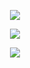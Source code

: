<p align="center">  <img src="https://readme-typing-svg.demolab.com/?lines=...;My+baby,+my+baby;You're+my+baby;Say+it+to+me;Baby;My+baby;Tell+your+baby+that+I'm+your+baby;I+bet+on+losing+dogs;I+know+they're+losing+and+I+pay+for+my+place+by+the+ring;Where+I'll+be+looking+in+their+eyes+when+they're+down;I'll+be+there+on+their+side,+I'm+losing+by+their+side;Will+you+let+me,+baby,+lose+on+losing+dogs?;I+know+they're+losing+and+I+pay+for+my+place+by+the+ring;Where+I'll+be+looking+in+their+eyes+when+they're+down;I+want+to+feel+it;I+bet+on+losing+dogs;I+always+want+you+when+I'm+finally+fine;How+you'd+be+over+me+looking+in+my+eyes+when+I+come;Someone+to+watch+me+die;...;Someone+to+watch+me+die..?;I+bet+on+losing+dogs;Did+you+get+that?&font=Lobster&center=true&width=1080&height=50&color=00b24b&duration=3000&pause=1000"> </p>
<div align=center>
  <img src="https://img1.picmix.com/output/pic/normal/8/8/8/2/12312888_08eba.gif">
</div>
<p align="center"> <img src=https://komarev.com/ghpvc/?username=polka-klown&color=blueviolet&abbreviated=true&style=flat-square> </p>



<!--
# <img src="https://readme-typing-svg.demolab.com/?lines=I+used+to+think+I+was+smart;But+you+made+me+look+so+naive;The+way+you+sold+me+for+parts;You+sunk+your+teeth+into+me;Oh+bloodsucker;Bleh;Dream+crusher;Bleeding+me+dry+like+a+gosh+darn+vampire&font=Lobster&center=true&width=1080&height=50&color=00b24b&duration=2500&pause=500">
-->
